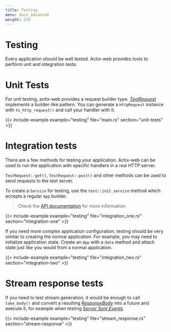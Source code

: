 ```yaml
---
title: Testing
menu: docs_advanced
weight: 215
---
```


# Testing

Every application should be well tested. Actix-web provides tools to perform unit and
integration tests.

# Unit Tests

For unit testing, actix-web provides a request builder type.
[*TestRequest*][testrequest] implements a builder-like pattern. You can generate a
`HttpRequest` instance with `to_http_request()` and call your handler with it.

{{< include-example example="testing" file="main.rs" section="unit-tests" >}}

# Integration tests

There are a few methods for testing your application. Actix-web can be used
to run the application with specific handlers in a real HTTP server.

`TestRequest::get()`, `TestRequest::post()` and other
methods can be used to send requests to the test server.

To create a `Service` for testing, use the `test::init_service` method which accepts a
regular `App` builder.

> Check the [API documentation][actixdocs] for more information.

{{< include-example example="testing" file="integration_one.rs" section="integration-one" >}}

If you need more complex application configuration, testing should be very similar to creating
the normal application. For example, you may need to initialize application state. Create an
`App` with a `data` method and attach state just like you would from a normal application.

{{< include-example example="testing" file="integration_two.rs" section="integration-two" >}}

# Stream response tests

If you need to test stream generation, it would be enough to call `take_body()` and convert a
resulting [*ResponseBody*][responsebody] into a future and execute it, for example when testing
[*Server Sent Events*][serversentevents].

{{< include-example example="testing" file="stream_response.rs" section="stream-response" >}}

[serversentevents]: https://developer.mozilla.org/en-US/docs/Web/API/Server-sent_events/Using_server-sent_events
[responsebody]: https://docs.rs/actix-web/3/actix_web/body/enum.ResponseBody.html
[actixdocs]: https://docs.rs/actix-web/3/actix_web/test/index.html
[testrequest]: https://docs.rs/actix-web/3/actix_web/test/struct.TestRequest.html
